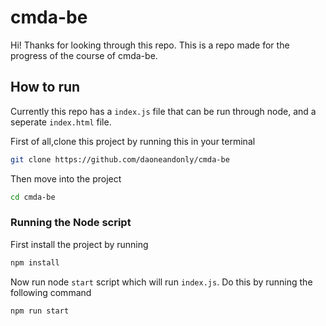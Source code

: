 # cmda-be
Hi! Thanks for looking through this repo. This is a repo made for the progress of the course of cmda-be.

## How to run
Currently this repo has a `index.js` file that can be run through node, and a seperate `index.html` file.

First of all,clone this project by running this in your terminal

```bash
git clone https://github.com/daoneandonly/cmda-be
```

Then move into the project
```bash
cd cmda-be
```

### Running the Node script

First install the project by running
```bash
npm install
```
Now run node `start` script which will run `index.js`. Do this by running the following command

```bash
npm run start
```
